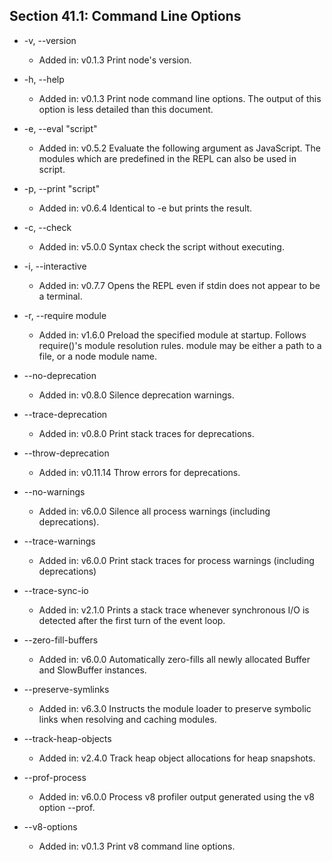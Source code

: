 ## Section 41.1: Command Line Options


- -v, --version
  - Added in: v0.1.3 Print node's version.

- -h, --help
  - Added in: v0.1.3 Print node command line options. The output of this option is less detailed than this document.

- -e, --eval "script"
  - Added in: v0.5.2 Evaluate the following argument as JavaScript. The modules which are predefined in the REPL can also be used in script.

- -p, --print "script"
  - Added in: v0.6.4 Identical to -e but prints the result.

- -c, --check
  - Added in: v5.0.0 Syntax check the script without executing.

- -i, --interactive
  - Added in: v0.7.7 Opens the REPL even if stdin does not appear to be a terminal.

- -r, --require module
  - Added in: v1.6.0 Preload the specified module at startup. Follows require()'s module resolution rules. module may be either a path to a file, or a node module name.

- --no-deprecation
  - Added in: v0.8.0 Silence deprecation warnings.

- --trace-deprecation
  - Added in: v0.8.0 Print stack traces for deprecations.

- --throw-deprecation
  - Added in: v0.11.14 Throw errors for deprecations.

- --no-warnings
  - Added in: v6.0.0 Silence all process warnings (including deprecations).

- --trace-warnings
  - Added in: v6.0.0 Print stack traces for process warnings (including deprecations)

- --trace-sync-io
  - Added in: v2.1.0 Prints a stack trace whenever synchronous I/O is detected after the first turn of the event loop.

- --zero-fill-buffers
  - Added in: v6.0.0 Automatically zero-fills all newly allocated Buffer and SlowBuffer instances.

- --preserve-symlinks
  - Added in: v6.3.0 Instructs the module loader to preserve symbolic links when resolving and caching modules.

- --track-heap-objects
  - Added in: v2.4.0 Track heap object allocations for heap snapshots.

- --prof-process
  - Added in: v6.0.0 Process v8 profiler output generated using the v8 option --prof.

- --v8-options
  - Added in: v0.1.3 Print v8 command line options.
